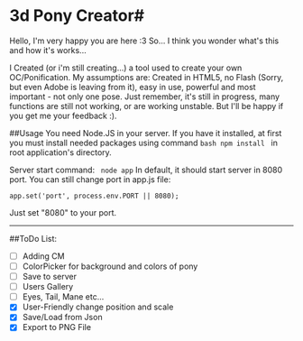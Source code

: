 # 3d Pony Creator#
Hello, I'm very happy you are here :3 So... I think you wonder what's this and how it's works...

I Created (or i'm still creating...) a tool used to create your own OC/Ponification. My assumptions are: Created in HTML5, no Flash (Sorry, but even Adobe is leaving from it), easy in use, powerful and most important - not only one pose. Just remember, it's still in progress, many functions are still not working, or are working unstable. But I'll be happy if you get me your feedback :).

##Usage
You need Node.JS in your server. If you have it installed, at first you must install needed packages using command ```bash npm install ``` in root application's directory. 

Server start command: ``` node app``` In default, it should start server in 8080 port. You can still change port in app.js file:

    app.set('port', process.env.PORT || 8080);

Just set "8080" to your port.

*******************************************************

##ToDo List:

- [ ]  Adding CM
- [ ]  ColorPicker for background and colors of pony
- [ ]  Save to server
- [ ]  Users Gallery
- [ ]  Eyes, Tail, Mane etc...
- [x] User-Friendly change position and scale 
- [x] Save/Load from Json
- [x] Export to PNG File  